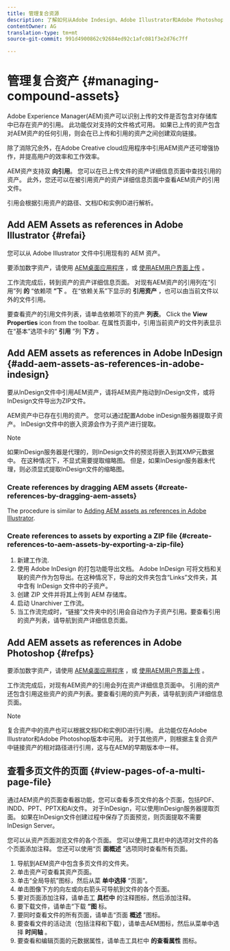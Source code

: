 ```yaml
---
title: 管理复合资源
description: 了解如何从Adobe Indesign、Adobe Illustrator和Adobe Photoshop文件中创建对AEM资产的引用。 还了解如何使用页面查看器功能查看多页文件的各个页面，包括PDF、INDD、PPT、PPTX和AI文件。
contentOwner: AG
translation-type: tm+mt
source-git-commit: 991d4900862c92684ed92c1afc081f3e2d76c7ff

---
```



# 管理复合资产 {#managing-compound-assets}

Adobe Experience Manager(AEM)资产可以识别上传的文件是否包含对存储库中已存在资产的引用。 此功能仅对支持的文件格式可用。 如果已上传的资产包含对AEM资产的任何引用，则会在已上传和引用的资产之间创建双向链接。

除了消除冗余外，在Adobe Creative cloud应用程序中引用AEM资产还可增强协作，并提高用户的效率和工作效率。

AEM资产支持双 **向引用**。 您可以在已上传文件的资产详细信息页面中查找引用的资产。 此外，您还可以在被引用资产的资产详细信息页面中查看AEM资产的引用文件。

引用会根据引用资产的路径、文档ID和实例ID进行解析。

## Add AEM Assets as references in Adobe Illustrator {#refai}

您可以从 Adobe Illustrator 文件中引用现有的 AEM 资产。

要添加数字资产，请使用 [AEM桌面应用程序](https://docs.adobe.com/content/help/en/experience-manager-desktop-app/using/using.html#upload-and-add-new-assets-to-aem) ，或 [使用AEM用户界面上传](/help/assets/manage-digital-assets.md#uploading-assets) 。

工作流完成后，转到资产的资产详细信息页面。 对现有AEM资产的引用列在“引用”列 **的** “依赖项 **”下** 。 在“依赖关系”下显示的 **引用资产** ，也可以由当前文件以外的文件引用。

要查看资产的引用文件列表，请单击依赖项下的资产 **列表**。 Click the **View Properties** icon from the toolbar. 在属性页面中，引用当前资产的文件列表显示在“基本”选项卡的“ **引用** ”列 **下方** 。

## Add AEM assets as references in Adobe InDesign {#add-aem-assets-as-references-in-adobe-indesign}

要从InDesign文件中引用AEM资产，请将AEM资产拖动到InDesign文件，或将InDesign文件导出为ZIP文件。

AEM资产中已存在引用的资产。 您可以通过配置Adobe inDesign服务器提取子资产。 InDesign文件中的嵌入资源会作为子资产进行提取。

>[!NOTE]
>
>如果InDesign服务器是代理的，则InDesign文件的预览将嵌入到其XMP元数据中。 在这种情况下，不显式需要提取缩略图。 但是，如果InDesign服务器未代理，则必须显式提取InDesign文件的缩略图。

### Create references by dragging AEM assets {#create-references-by-dragging-aem-assets}

The procedure is similar to [Adding AEM assets as references in Adobe Illustrator](#refai).

### Create references to assets by exporting a ZIP file {#create-references-to-aem-assets-by-exporting-a-zip-file}

1. 新建工作流.
1. 使用 Adobe InDesign 的打包功能导出文档。
Adobe InDesign 可将文档和关联的资产作为包导出。在这种情况下，导出的文件夹包含“Links”文件夹，其中含有 InDesign 文件中的子资产。
1. 创建 ZIP 文件并将其上传到 AEM 存储库。
1. 启动 Unarchiver 工作流。
1. 当工作流完成时，“链接”文件夹中的引用会自动作为子资产引用。要查看引用的资产列表，请导航到资产详细信息页面。

## Add AEM assets as references in Adobe Photoshop {#refps}

要添加数字资产，请使用 [AEM桌面应用程序](https://docs.adobe.com/content/help/en/experience-manager-desktop-app/using/using.html#upload-and-add-new-assets-to-aem) ，或 [使用AEM用户界面上传](/help/assets/manage-digital-assets.md#uploading-assets) 。

工作流完成后，对现有AEM资产的引用会列在资产详细信息页面中。 引用的资产还包含引用这些资产的资产列表。要查看引用的资产列表，请导航到资产详细信息页面。

>[!NOTE]
>
>复合资产中的资产也可以根据文档ID和实例ID进行引用。 此功能仅在Adobe Illustrator和Adobe Photoshop版本中可用。 对于其他资产，则根据主复合资产中链接资产的相对路径进行引用，这与在AEM的早期版本中一样。

## 查看多页文件的页面 {#view-pages-of-a-multi-page-file}

通过AEM资产的页面查看器功能，您可以查看多页文件的各个页面，包括PDF、INDD、PPT、PPTX和Ai文件。 对于InDesign，可以使用InDesign服务器提取页面。 如果在InDesign文件创建过程中保存了页面预览，则页面提取不需要InDesign Server。

您可以从资产页面浏览文件的各个页面。 您可以使用工具栏中的选项对文件的各个页面添加注释。 您还可以使用“页 **面概述** ”选项同时查看所有页面。

1. 导航到AEM资产中包含多页文件的文件夹。
1. 单击资产可查看其资产页面。
1. 单击“全局导航”图标，然后从菜 **单中选择** “页面”。
1. 单击图像下方的向左或向右箭头可导航到文件的各个页面。
1. 要对页面添加注释，请单击工 **具栏中** 的注释图标，然后添加注释。
1. 要下载文件，请单击“下载 **”图** 标。
1. 要同时查看文件的所有页面，请单击“页面 **概述** ”图标。
1. 要查看文件的活动流（包括注释和下载），请单击AEM图标，然后从菜单中选择 **时间轴** 。
1. 要查看和编辑页面的元数据属性，请单击工具栏中 **的查看属性** 图标。
